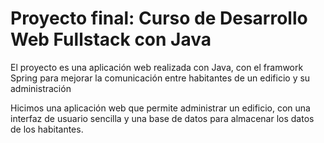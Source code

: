 # Proyecto final: Curso de Desarrollo Web Fullstack con Java

El proyecto es una aplicación web realizada con Java, con el framwork Spring para mejorar la comunicación entre habitantes de un edificio y su administración

Hicimos una aplicación web que permite administrar un edificio, con una interfaz de usuario sencilla y una base de datos para almacenar los datos de los habitantes.

